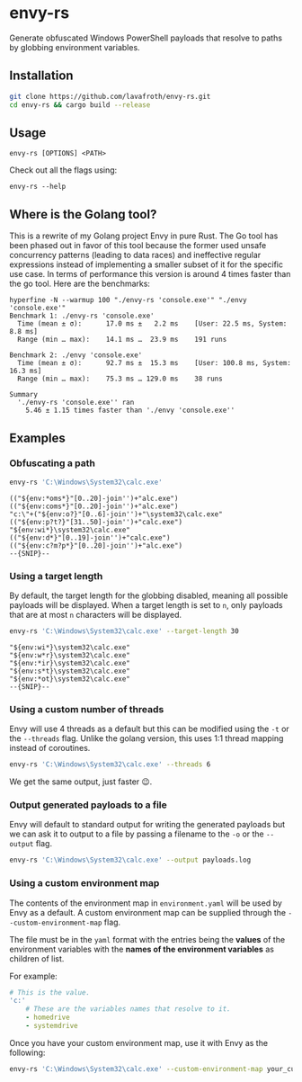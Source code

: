 # envy-rs

Generate obfuscated Windows PowerShell payloads that resolve to paths by globbing environment variables.

## Installation

```sh
git clone https://github.com/lavafroth/envy-rs.git
cd envy-rs && cargo build --release
```

## Usage

```
envy-rs [OPTIONS] <PATH>
```

Check out all the flags using:

```
envy-rs --help
```

## Where is the Golang tool?

This is a rewrite of my Golang project Envy in pure Rust. The Go tool
has been phased out in favor of this tool because the former used unsafe
concurrency patterns (leading to data races) and ineffective regular
expressions instead of implementing a smaller subset of it for the specific
use case. In terms of performance this version is around 4 times faster than
the go tool. Here are the benchmarks:

```
hyperfine -N --warmup 100 "./envy-rs 'console.exe'" "./envy 'console.exe'"
Benchmark 1: ./envy-rs 'console.exe'
  Time (mean ± σ):      17.0 ms ±   2.2 ms    [User: 22.5 ms, System: 8.8 ms]
  Range (min … max):    14.1 ms …  23.9 ms    191 runs
 
Benchmark 2: ./envy 'console.exe'
  Time (mean ± σ):      92.7 ms ±  15.3 ms    [User: 100.8 ms, System: 16.3 ms]
  Range (min … max):    75.3 ms … 129.0 ms    38 runs
 
Summary
  './envy-rs 'console.exe'' ran
    5.46 ± 1.15 times faster than './envy 'console.exe''
```

## Examples

### Obfuscating a path

```sh
envy-rs 'C:\Windows\System32\calc.exe'
```

```
(("${env:*oms*}"[0..20]-join'')+"alc.exe")
(("${env:coms*}"[0..20]-join'')+"alc.exe")
"c:\"+("${env:o?}"[0..6]-join'')+"\system32\calc.exe"
(("${env:p?t?}"[31..50]-join'')+"calc.exe")
"${env:wi*}\system32\calc.exe"
(("${env:d*}"[0..19]-join'')+"calc.exe")
(("${env:c?m?p*}"[0..20]-join'')+"alc.exe")
--{SNIP}--
```

### Using a target length

By default, the target length for the globbing disabled, meaning
all possible payloads will be displayed. When a target length is
set to `n`, only payloads that are at most `n` characters will
be displayed. 


```sh
envy-rs 'C:\Windows\System32\calc.exe' --target-length 30
```

```
"${env:wi*}\system32\calc.exe"
"${env:w*r}\system32\calc.exe"
"${env:*ir}\system32\calc.exe"
"${env:s*t}\system32\calc.exe"
"${env:*ot}\system32\calc.exe"
--{SNIP}--
```

### Using a custom number of threads

Envy will use 4 threads as a default but this can be modified using
the `-t` or the `--threads` flag. Unlike the golang version, this uses
1:1 thread mapping instead of coroutines.

```sh
envy-rs 'C:\Windows\System32\calc.exe' --threads 6
```

We get the same output, just faster 😉.

### Output generated payloads to a file

Envy will default to standard output for writing the generated payloads
but we can ask it to output to a file by passing a filename to the `-o` or
the `--output` flag.

```sh
envy-rs 'C:\Windows\System32\calc.exe' --output payloads.log
```

### Using a custom environment map

The contents of the environment map in `environment.yaml` will be used by
Envy as a default. A custom environment map can be supplied through the
`--custom-environment-map` flag.

The file must be in the `yaml` format with the entries being the **values** of the
environment variables with the **names of the environment variables** as children of
list.

For example:

```yaml
# This is the value.
'c:'
    # These are the variables names that resolve to it.
    - homedrive
    - systemdrive

```

Once you have your custom environment map, use it with Envy as the following:

```sh
envy-rs 'C:\Windows\System32\calc.exe' --custom-environment-map your_custom_env.yaml
```
